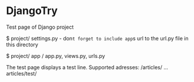 # DjangoTry
Test page of Django project

$ project/ settings.py - don`t forget to include app`s url to the url.py file in this directory

$ project/ app / app.py, views.py, urls.py

The test page displays a test line.
Supported adresses: /articles/ ... articles/test/
